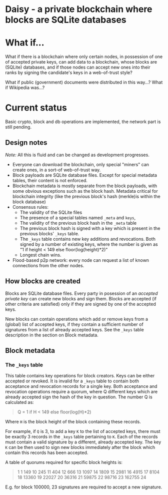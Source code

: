 # Daisy - a private blockchain where blocks are SQLite databases

# What if...

What if there is a blockchain where only certain nodes, in possession of one of accepted private keys, can add data to a blockchain, whose blocks are (SQLite) databases, and if those nodes can accept new ones into their ranks by signing the candidate's keys in a web-of-trust style?

What if public (government) documents were distributed in this way...? What if Wikipedia was...?

# Current status

Basic crypto, block and db operations are implemented, the network part is still pending.

## Design notes

*Note:* All this is fluid and can be changed as development progresses.

* Everyone can download the blockchain, only special "miners" can create ones, in a sort-of web-of-trust way.
* Block payloads are SQLite database files. Except for special metadata tables, their content is not enforced.
* Blockchain metadata is mostly separate from the block payloads, with some obvious exceptions such as the block hash. Metadata critical for blockchain integrity (like the previous block's hash (merkle)is within the block database)
* Consensus rules:
    * The validity of the SQLite files
    * The presence of a special tables named `_meta` and `keys`,
    * The validity of the previous block hash in the `_meta` table
    * The previous block hash is signed with a key which is present in the previous blocks' `_keys` table.
    * The `_keys` table contains new key additions and revocations. Both signed by a number of existing keys, where the
      number is given as "1 if height < 149 else floor(log(height)*2)"
    * Longest chain wins.
* Flood-based p2p network: every node can request a list of known connections from the other nodes.

## How blocks are created

Blocks are SQLite database files. Every party in posession of an *accepted private key* can create new blocks and sign them. Blocks are accepted (if other criteria are satisfied) only if they are signed by one of the accepted keys.

New blocks can contain operations which add or remove keys from a (global) list of accepted keys, if they contain a sufficient number of signatures from a list of already accepted keys. See the `_keys` table description in the section on Block metadata.

## Block metadata

### The `_keys` table

This table contains key operations for block creators. Keys can be either accepted or revoked. It is invalid for a `_keys` table to contain both acceptance and revocation records for a single key. Both acceptance and revocation operations require a quorum, where Q different keys which are already accepted sign the hash of the key in question. The number Q is calculated as:

> Q = 1 if H  < 149 else floor(log(H)*2)

Where `H` is the block height of the block containing these records.

For example, if `Q` is 3, to add a key `K` to the list of accepted keys, there must be exactly 3 records in the `_keys` table pertaining to `K`. Each of the records must contain a valid signature by a different, already accepted key. The key `K` can be then used to sign new blocks immediately after the block which contain this records has been accepted.

A table of quorums required for specific block heights is:

>   1   1
>   149 10
>   245 11
>   404 12
>   666 13
>   1097 14
>   1809 15
>   2981 16
>   4915 17
>   8104 18
>   13360 19
>   22027 20
>   36316 21
>   59875 22
>   98716 23
>   162755 24

E.g. for block 100000, 23 signatures are required to accept a new signature.
